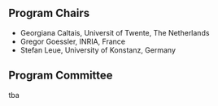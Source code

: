 ## Program Chairs
<ul>
<li> Georgiana Caltais, Universit of Twente, The Netherlands </li> 
<li> Gregor Goessler, INRIA, France </li>
<li> Stefan Leue, University of Konstanz, Germany </li>
</ul>

## Program Committee
tba
